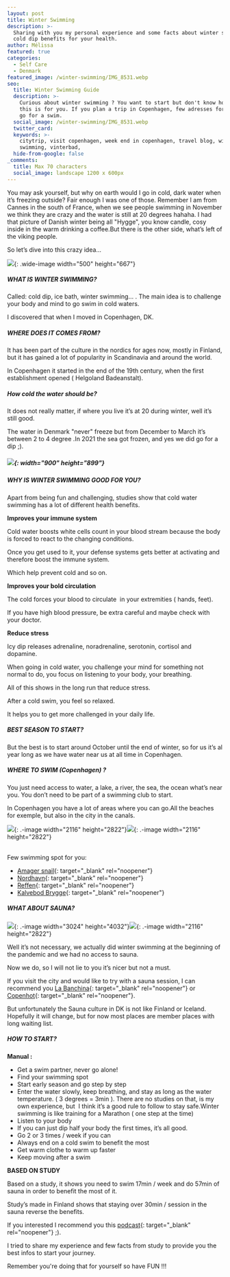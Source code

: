 ```yaml
---
layout: post
title: Winter Swimming
description: >-
  Sharing with you my personal experience and some facts about winter swimming /
  cold dip benefits for your health. 
author: Mélissa
featured: true
categories:
  - Self Care
  - Denmark
featured_image: /winter-swimming/IMG_8531.webp
seo:
  title: Winter Swimming Guide
  description: >-
    Curious about winter swimming ? You want to start but don't know how... then
    this is for you. If you plan a trip in Copenhagen, few adresses for you to
    go for a swim. 
  social_image: /winter-swimming/IMG_8531.webp
  twitter_card:
  keywords: >-
    citytrip, visit copenhagen, week end in copenhagen, travel blog, winter
    swimming, vinterbad, 
  hide-from-google: false
_comments:
  title: Max 70 characters
  social_image: landscape 1200 x 600px
---
```

You may ask yourself, but why on earth would I go in cold, dark water when it’s freezing outside? Fair enough I was one of those. Remember I am from Cannes in the south of France, when we see people swimming in November we think they are crazy and the water is still at 20 degrees hahaha. I had that picture of Danish winter being all "Hygge", you know candle, cosy inside in the warm drinking a coffee.But there is the other side, what’s left of the viking people.

So let’s dive into this crazy idea…

![](/uploads/img-8531.webp){: .wide-image width="500" height="667"}

##### WHAT IS WINTER SWIMMING?

Called: cold dip, ice bath, winter swimming… . The main idea is to challenge your body and mind to go swim in cold waters.

I discovered that when I moved in Copenhagen, DK.

##### **WHERE DOES IT COMES FROM?**

It has been part of the culture in the nordics for ages now, mostly in Finland, but it has gained a lot of popularity in Scandinavia and around the world.

In Copenhagen it started in the end of the 19th century, when the first establishment opened ( Helgoland Badeanstalt).

##### How cold the water should be?

It does not really matter, if where you live it’s at 20 during winter, well it’s still good.

The water in Denmark "never" freeze but from December to March it’s between 2 to 4 degree .In 2021 the sea got frozen, and yes we did go for a dip ;).&nbsp;

##### ![](/winter-swimming/5B21914E-C24C-42C5-9AF4-D218A20E.webp){: width="900" height="899"}

##### WHY IS WINTER SWIMMING GOOD FOR YOU?&nbsp;

Apart from being fun and challenging, studies show that cold water swimming has a lot of different health benefits.

**Improves your immune system&nbsp;**

Cold water boosts white cells count in your blood stream because the body is forced to react to the changing conditions.

Once you get used to it, your defense systems gets better at activating and therefore boost the immune system.

Which help prevent cold and so on.

**Improves your bold circulation**

The cold forces your blood to circulate&nbsp; in your extremities ( hands, feet).

If you have high blood pressure, be extra careful and maybe check with your doctor.

**Reduce stress&nbsp;**

Icy dip releases adrenaline, noradrenaline, serotonin, cortisol and dopamine.

When going in cold water, you challenge your mind for something not normal to do, you focus on listening to your body, your breathing.

All of this shows in the long run that reduce stress.

After a cold swim, you feel so relaxed.

It helps you to get more challenged in your daily life.

##### BEST SEASON TO START?&nbsp;

But the best is to start around October until the end of winter, so for us it’s al year long as we have water near us at all time in Copenhagen.

##### WHERE TO SWIM (Copenhagen) ?&nbsp;

You just need access to water, a lake, a river, the sea, the ocean what’s near you. You don’t need to be part of a swimming club to start.

In Copenhagen you have a lot of areas where you can go.All the beaches for exemple, but also in the city in the canals.

![](/winter-swimming/IMG_8488.webp){: .-image width="2116" height="2822"}![](/winter-swimming/IMG_5159.webp){: .-image width="2116" height="2822"}<br>​​​​​​

Few swimming spot for you:

* [Amager snail](https://www.rundtidanmark.dk/sneglen-soebad-kastrup-amager/){: target="_blank" rel="noopener"}
* [Nordhavn](https://goo.gl/maps/pMjTctG4QyPAqzFfA){: target="_blank" rel="noopener"}
* [Reffen](https://goo.gl/maps/UegvzThDAZ9wyJxU9){: target="_blank" rel="noopener"}
* [Kalvebod Brygge](https://www.visitcopenhagen.com/copenhagen/planning/kalvebod-bolge-gdk723272){: target="_blank" rel="noopener"}

##### WHAT ABOUT SAUNA?&nbsp;

![](/winter-swimming/IMG_4164.webp){: .-image width="3024" height="4032"}![](/winter-swimming/IMG_8531.webp){: .-image width="2116" height="2822"}

Well it’s not necessary, we actually did winter swimming at the beginning of the pandemic and we had no access to sauna.

Now we do, so I will not lie to you it’s nicer but not a must.

If you visit the city and would like to try with a sauna session, I can recommend you [La Banchina](https://www.labanchina.dk/cafe/){: target="_blank" rel="noopener"} or [Copenhot](https://copenhot.com/){: target="_blank" rel="noopener"}.

But unfortunately the Sauna culture in DK is not like Finland or Iceland. Hopefully it will change, but for now most places are member places with long waiting list.

##### HOW TO START?&nbsp;

​​​**Manual :**

* Get a swim partner, never go alone!
* Find your swimming spot
* Start early season and go step by step
* Enter the water slowly, keep breathing, and stay as long as the water temperature. ( 3 degrees = 3min ). There are no studies on that, is my own experience, but&nbsp; I think it’s a good rule to follow to stay safe.Winter swimming is like training for a Marathon ( one step at the time)
* Listen to your body
* If you can just dip half your body the first times, it’s all good.
* Go 2 or 3 times / week if you can
* Always end on a cold swim to benefit the most
* Get warm clothe to warm up faster
* Keep moving after a swim

**BASED ON STUDY**

Based on a study, it shows you need to swim 17min / week and do 57min of sauna in order to benefit the most of it.

Study’s made in Finland shows that staying over 30min / session in the sauna reverse the benefits.

If you interested I recommend you this&nbsp;[podcast](https://open.spotify.com/episode/3iWIAFfzzHWuYCVKvA5VJc?si=aE1l32gyTzW5MgyY78NSSA){: target="_blank" rel="noopener"} ;).

I tried to share my experience and few facts from study to provide you the best infos to start your journey.

Remember you're doing that for yourself so have FUN !!!